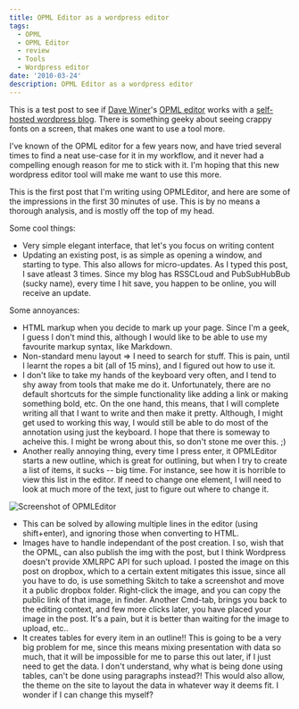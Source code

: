 ```yaml
---
title: OPML Editor as a wordpress editor
tags:
  - OPML
  - OPML Editor
  - review
  - Tools
  - Wordpress editor
date: '2010-03-24'
description: OPML Editor as a wordpress editor
---
```


This is a test post to see if [Dave Winer][0]'s [][1][OPML editor][1] works with a [][2][][2][self-hosted wordpress blog][2]. There is something geeky about seeing crappy fonts on a screen, that makes one want to use a tool more. 

I've known of the OPML editor for a few years now, and have tried several times to find a neat use-case for it in my workflow, and it never had a compelling enough reason for me to stick with it. I'm hoping that this new wordpress editor tool will make me want to use this more.

This is the first post that I'm writing using OPMLEditor, and here are some of the impressions in the first 30 minutes of use. This is by no means a thorough analysis, and is mostly off the top of my head.

Some cool things:

* Very simple elegant interface, that let's you focus on writing content
* Updating an existing post, is as simple as opening a window, and starting to type. This also allows for micro-updates. As I typed this post, I save atleast 3 times. Since my blog has RSSCLoud and PubSubHubBub (sucky name), every time I hit save, you happen to be online, you will receive an update.

Some annoyances:

* HTML markup when you decide to mark up your page. Since I'm a geek, I guess I don't mind this, although I would like to be able to use my favourite markup syntax, like Markdown.
* Non-standard menu layout =\> I need to search for stuff. This is pain, until I learnt the ropes a bit (all of 15 mins), and I figured out how to use it. 
* I don't like to take my hands of the keyboard very often, and I tend to shy away from tools that make me do it. Unfortunately, there are no default shortcuts for the simple functionality like adding a link or making something bold, etc. On the one hand, this means, that I will complete writing all that I want to write and then make it pretty. Although, I might get used to working this way, I would still be able to do most of the annotation using just the keyboard. I hope that there is someway to acheive this. I might be wrong about this, so don't stone me over this. ;)
* Another really annoying thing, every time I press enter, it OPMLEditor starts a new outline, which is great for outlining, but when I try to create a list of items, it sucks -- big time. For instance, see how it is horrible to view this list in the editor. If need to change one element, I will need to look at much more of the text, just to figure out where to change it.

![Screenshot of OPMLEditor](/images/user.wordPress.workspace.png)
* This can be solved by allowing multiple lines in the editor (using shift+enter), and ignoring those when converting to HTML.
* Images have to handle independant of the post creation. I so, wish that the OPML, can also publish the img with the post, but I think Wordpress doesn't provide XMLRPC API for such upload. I posted the image on this post on dropbox, which to a certain extent mitigates this issue, since all you have to do, is use something Skitch to take a screenshot and move it a public dropbox folder. Right-click the image, and you can copy the public link of that image, in finder. Another Cmd-tab, brings you back to the editing context, and few more clicks later, you have placed your image in the post. It's a pain, but it is better than waiting for the image to upload, etc..
* It creates tables for every item in an outline!! This is going to be a very big problem for me, since this means mixing presentation with data so much, that it will be impossible for me to parse this out later, if I just need to get the data. I don't understand, why what is being done using tables, can't be done using paragraphs instead?! This would also allow, the theme on the site to layout the data in whatever way it deems fit. I wonder if I can change this myself?



[0]: http://www.scripting.com/stories/2007/02/21/daveWinerBio.html
[1]: http://editor.opml.org/
[2]: http://wordpressroot.wordpress.com/2008/08/09/writing-for-wordpress-in-the-opml-editor/